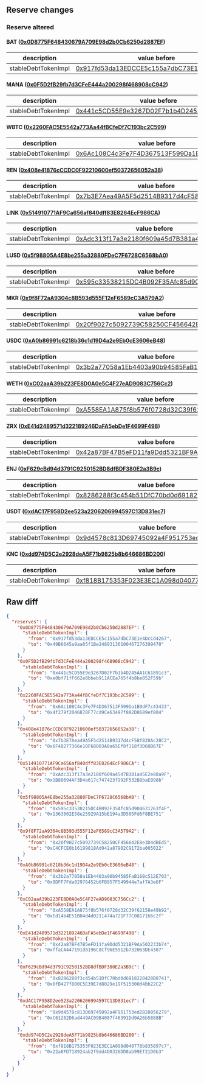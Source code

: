 ## Reserve changes

### Reserve altered

#### BAT ([0x0D8775F648430679A709E98d2b0Cb6250d2887EF](https://etherscan.io/address/0x0D8775F648430679A709E98d2b0Cb6250d2887EF))

| description | value before | value after |
| --- | --- | --- |
| stableDebtTokenImpl | [0x917fd53da13EDCCE5c155a7dbC73E1e4DcCd4267](https://etherscan.io/address/0x917fd53da13EDCCE5c155a7dbC73E1e4DcCd4267) | [0x49B6645a9aa05f1Be24893136100467276399470](https://etherscan.io/address/0x49B6645a9aa05f1Be24893136100467276399470) |


#### MANA ([0x0F5D2fB29fb7d3CFeE444a200298f468908cC942](https://etherscan.io/address/0x0F5D2fB29fb7d3CFeE444a200298f468908cC942))

| description | value before | value after |
| --- | --- | --- |
| stableDebtTokenImpl | [0x441c5CD55E9e3267D02F7b1b4D245AA1C61891c3](https://etherscan.io/address/0x441c5CD55E9e3267D02F7b1b4D245AA1C61891c3) | [0xe0bf71fF662e8bbeb911ACEa765f4b8be052F59b](https://etherscan.io/address/0xe0bf71fF662e8bbeb911ACEa765f4b8be052F59b) |


#### WBTC ([0x2260FAC5E5542a773Aa44fBCfeDf7C193bc2C599](https://etherscan.io/address/0x2260FAC5E5542a773Aa44fBCfeDf7C193bc2C599))

| description | value before | value after |
| --- | --- | --- |
| stableDebtTokenImpl | [0x6Ac108C4c3Fe7F4D367513F599Da1B9dF7c43433](https://etherscan.io/address/0x6Ac108C4c3Fe7F4D367513F599Da1B9dF7c43433) | [0x4f279f2046870F77cd9Ce63497f8A2D8689ef804](https://etherscan.io/address/0x4f279f2046870F77cd9Ce63497f8A2D8689ef804) |


#### REN ([0x408e41876cCCDC0F92210600ef50372656052a38](https://etherscan.io/address/0x408e41876cCCDC0F92210600ef50372656052a38))

| description | value before | value after |
| --- | --- | --- |
| stableDebtTokenImpl | [0x7b3E7Aea49A5F5d2514B9317d4cF58f828Ac28C2](https://etherscan.io/address/0x7b3E7Aea49A5F5d2514B9317d4cF58f828Ac28C2) | [0x6F4B277366e10F68003A0a65Ef8f118f3D60B67E](https://etherscan.io/address/0x6F4B277366e10F68003A0a65Ef8f118f3D60B67E) |


#### LINK ([0x514910771AF9Ca656af840dff83E8264EcF986CA](https://etherscan.io/address/0x514910771AF9Ca656af840dff83E8264EcF986CA))

| description | value before | value after |
| --- | --- | --- |
| stableDebtTokenImpl | [0xAdc313f17a3e2180f609a45d7B381a45E2e88a9F](https://etherscan.io/address/0xAdc313f17a3e2180f609a45d7B381a45E2e88a9F) | [0x1B80694AF3D4e617c747423f992F532B8baE098b](https://etherscan.io/address/0x1B80694AF3D4e617c747423f992F532B8baE098b) |


#### LUSD ([0x5f98805A4E8be255a32880FDeC7F6728C6568bA0](https://etherscan.io/address/0x5f98805A4E8be255a32880FDeC7F6728C6568bA0))

| description | value before | value after |
| --- | --- | --- |
| stableDebtTokenImpl | [0x595c33538215DC4B092F35Afc85d904631263f4F](https://etherscan.io/address/0x595c33538215DC4B092F35Afc85d904631263f4F) | [0x1363602E58e25929A15bE194a3D505Fd6F8BE751](https://etherscan.io/address/0x1363602E58e25929A15bE194a3D505Fd6F8BE751) |


#### MKR ([0x9f8F72aA9304c8B593d555F12eF6589cC3A579A2](https://etherscan.io/address/0x9f8F72aA9304c8B593d555F12eF6589cC3A579A2))

| description | value before | value after |
| --- | --- | --- |
| stableDebtTokenImpl | [0x20f9027c5092739C58250CF456642E8e3D4dBEd5](https://etherscan.io/address/0x20f9027c5092739C58250CF456642E8e3D4dBEd5) | [0xC4CFCE0b16199818Ad942a87902C9172ba005022](https://etherscan.io/address/0xC4CFCE0b16199818Ad942a87902C9172ba005022) |


#### USDC ([0xA0b86991c6218b36c1d19D4a2e9Eb0cE3606eB48](https://etherscan.io/address/0xA0b86991c6218b36c1d19D4a2e9Eb0cE3606eB48))

| description | value before | value after |
| --- | --- | --- |
| stableDebtTokenImpl | [0x3b2a77058a1Eb4403a90b94585FaB16Bc512E703](https://etherscan.io/address/0x3b2a77058a1Eb4403a90b94585FaB16Bc512E703) | [0x8DFF7Fda82976452b6FB957F549944e7af7A3e6F](https://etherscan.io/address/0x8DFF7Fda82976452b6FB957F549944e7af7A3e6F) |


#### WETH ([0xC02aaA39b223FE8D0A0e5C4F27eAD9083C756Cc2](https://etherscan.io/address/0xC02aaA39b223FE8D0A0e5C4F27eAD9083C756Cc2))

| description | value before | value after |
| --- | --- | --- |
| stableDebtTokenImpl | [0xA558EA1A875f8b576f0728d32C39f62158e49b92](https://etherscan.io/address/0xA558EA1A875f8b576f0728d32C39f62158e49b92) | [0xEd14b4E51B04d4d0211474a721F77C0817166c2f](https://etherscan.io/address/0xEd14b4E51B04d4d0211474a721F77C0817166c2f) |


#### ZRX ([0xE41d2489571d322189246DaFA5ebDe1F4699F498](https://etherscan.io/address/0xE41d2489571d322189246DaFA5ebDe1F4699F498))

| description | value before | value after |
| --- | --- | --- |
| stableDebtTokenImpl | [0x42a87BF47B5eFD11fa9Ddd5321BF9Aa502233b74](https://etherscan.io/address/0x42a87BF47B5eFD11fa9Ddd5321BF9Aa502233b74) | [0xffaCA447191d8196C8Cf96E5912b732063DE4307](https://etherscan.io/address/0xffaCA447191d8196C8Cf96E5912b732063DE4307) |


#### ENJ ([0xF629cBd94d3791C9250152BD8dfBDF380E2a3B9c](https://etherscan.io/address/0xF629cBd94d3791C9250152BD8dfBDF380E2a3B9c))

| description | value before | value after |
| --- | --- | --- |
| stableDebtTokenImpl | [0x8286288f3c454b51DfC70bd0d6918220428B0741](https://etherscan.io/address/0x8286288f3c454b51DfC70bd0d6918220428B0741) | [0x0fB427f800C5E39E7d8029e19F515300d4bb22C2](https://etherscan.io/address/0x0fB427f800C5E39E7d8029e19F515300d4bb22C2) |


#### USDT ([0xdAC17F958D2ee523a2206206994597C13D831ec7](https://etherscan.io/address/0xdAC17F958D2ee523a2206206994597C13D831ec7))

| description | value before | value after |
| --- | --- | --- |
| stableDebtTokenImpl | [0x9d4578c813D69745092a4F951753ed2B28056279](https://etherscan.io/address/0x9d4578c813D69745092a4F951753ed2B28056279) | [0xC61262D6ad449AC09B4087f46391Dd9A26b5888B](https://etherscan.io/address/0xC61262D6ad449AC09B4087f46391Dd9A26b5888B) |


#### KNC ([0xdd974D5C2e2928deA5F71b9825b8b646686BD200](https://etherscan.io/address/0xdd974D5C2e2928deA5F71b9825b8b646686BD200))

| description | value before | value after |
| --- | --- | --- |
| stableDebtTokenImpl | [0xf818B175353F023E3EC1A098d040778b835897c7](https://etherscan.io/address/0xf818B175353F023E3EC1A098d040778b835897c7) | [0x22a8FD718924ab2f9dd4D0326DD8ab99Ef21D0b3](https://etherscan.io/address/0x22a8FD718924ab2f9dd4D0326DD8ab99Ef21D0b3) |


## Raw diff

```json
{
  "reserves": {
    "0x0D8775F648430679A709E98d2b0Cb6250d2887EF": {
      "stableDebtTokenImpl": {
        "from": "0x917fd53da13EDCCE5c155a7dbC73E1e4DcCd4267",
        "to": "0x49B6645a9aa05f1Be24893136100467276399470"
      }
    },
    "0x0F5D2fB29fb7d3CFeE444a200298f468908cC942": {
      "stableDebtTokenImpl": {
        "from": "0x441c5CD55E9e3267D02F7b1b4D245AA1C61891c3",
        "to": "0xe0bf71fF662e8bbeb911ACEa765f4b8be052F59b"
      }
    },
    "0x2260FAC5E5542a773Aa44fBCfeDf7C193bc2C599": {
      "stableDebtTokenImpl": {
        "from": "0x6Ac108C4c3Fe7F4D367513F599Da1B9dF7c43433",
        "to": "0x4f279f2046870F77cd9Ce63497f8A2D8689ef804"
      }
    },
    "0x408e41876cCCDC0F92210600ef50372656052a38": {
      "stableDebtTokenImpl": {
        "from": "0x7b3E7Aea49A5F5d2514B9317d4cF58f828Ac28C2",
        "to": "0x6F4B277366e10F68003A0a65Ef8f118f3D60B67E"
      }
    },
    "0x514910771AF9Ca656af840dff83E8264EcF986CA": {
      "stableDebtTokenImpl": {
        "from": "0xAdc313f17a3e2180f609a45d7B381a45E2e88a9F",
        "to": "0x1B80694AF3D4e617c747423f992F532B8baE098b"
      }
    },
    "0x5f98805A4E8be255a32880FDeC7F6728C6568bA0": {
      "stableDebtTokenImpl": {
        "from": "0x595c33538215DC4B092F35Afc85d904631263f4F",
        "to": "0x1363602E58e25929A15bE194a3D505Fd6F8BE751"
      }
    },
    "0x9f8F72aA9304c8B593d555F12eF6589cC3A579A2": {
      "stableDebtTokenImpl": {
        "from": "0x20f9027c5092739C58250CF456642E8e3D4dBEd5",
        "to": "0xC4CFCE0b16199818Ad942a87902C9172ba005022"
      }
    },
    "0xA0b86991c6218b36c1d19D4a2e9Eb0cE3606eB48": {
      "stableDebtTokenImpl": {
        "from": "0x3b2a77058a1Eb4403a90b94585FaB16Bc512E703",
        "to": "0x8DFF7Fda82976452b6FB957F549944e7af7A3e6F"
      }
    },
    "0xC02aaA39b223FE8D0A0e5C4F27eAD9083C756Cc2": {
      "stableDebtTokenImpl": {
        "from": "0xA558EA1A875f8b576f0728d32C39f62158e49b92",
        "to": "0xEd14b4E51B04d4d0211474a721F77C0817166c2f"
      }
    },
    "0xE41d2489571d322189246DaFA5ebDe1F4699F498": {
      "stableDebtTokenImpl": {
        "from": "0x42a87BF47B5eFD11fa9Ddd5321BF9Aa502233b74",
        "to": "0xffaCA447191d8196C8Cf96E5912b732063DE4307"
      }
    },
    "0xF629cBd94d3791C9250152BD8dfBDF380E2a3B9c": {
      "stableDebtTokenImpl": {
        "from": "0x8286288f3c454b51DfC70bd0d6918220428B0741",
        "to": "0x0fB427f800C5E39E7d8029e19F515300d4bb22C2"
      }
    },
    "0xdAC17F958D2ee523a2206206994597C13D831ec7": {
      "stableDebtTokenImpl": {
        "from": "0x9d4578c813D69745092a4F951753ed2B28056279",
        "to": "0xC61262D6ad449AC09B4087f46391Dd9A26b5888B"
      }
    },
    "0xdd974D5C2e2928deA5F71b9825b8b646686BD200": {
      "stableDebtTokenImpl": {
        "from": "0xf818B175353F023E3EC1A098d040778b835897c7",
        "to": "0x22a8FD718924ab2f9dd4D0326DD8ab99Ef21D0b3"
      }
    }
  }
}
```